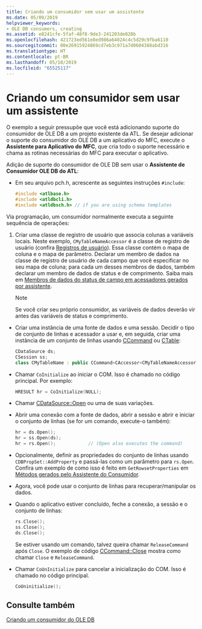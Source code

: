```yaml
---
title: Criando um consumidor sem usar um assistente
ms.date: 05/09/2019
helpviewer_keywords:
- OLE DB consumers, creating
ms.assetid: e8241cfe-5faf-48f8-9de3-241203de020b
ms.openlocfilehash: 421723ed561e8ed986a64024c4c5d29c9fba6110
ms.sourcegitcommit: 00e26915924869cd7eb3c971a7d0604388abd316
ms.translationtype: HT
ms.contentlocale: pt-BR
ms.lasthandoff: 05/10/2019
ms.locfileid: "65525117"
---
```

# <a name="creating-a-consumer-without-using-a-wizard"></a>Criando um consumidor sem usar um assistente

O exemplo a seguir pressupõe que você está adicionando suporte do consumidor de OLE DB a um projeto existente da ATL. Se desejar adicionar o suporte do consumidor do OLE DB a um aplicativo do MFC, execute o **Assistente para Aplicativo do MFC**, que cria todo o suporte necessário e chama as rotinas necessárias do MFC para executar o aplicativo.

Adição de suporte do consumidor de OLE DB sem usar o **Assistente de Consumidor OLE DB do ATL**:

- Em seu arquivo pch.h, acrescente as seguintes instruções `#include`:

    ```cpp
    #include <atlbase.h>
    #include <atldbcli.h>
    #include <atldbsch.h> // if you are using schema templates
    ```

Via programação, um consumidor normalmente executa a seguinte sequência de operações:

1. Criar uma classe de registro de usuário que associa colunas a variáveis locais. Neste exemplo, `CMyTableNameAccessor` é a classe de registro de usuário (confira [Registros de usuário](../../data/oledb/user-records.md)). Essa classe contém o mapa de coluna e o mapa de parâmetro. Declarar um membro de dados na classe de registro de usuário de cada campo que você especificar no seu mapa de coluna; para cada um desses membros de dados, também declarar um membro de dados de status e de comprimento. Saiba mais em [Membros de dados do status de campo em acessadores gerados por assistente](../../data/oledb/field-status-data-members-in-wizard-generated-accessors.md).

    > [!NOTE]
    > Se você criar seu próprio consumidor, as variáveis de dados deverão vir antes das variáveis de status e comprimento.

- Criar uma instância de uma fonte de dados e uma sessão. Decidir o tipo de conjunto de linhas e acessador a usar e, em seguida, criar uma instância de um conjunto de linhas usando [CCommand](../../data/oledb/ccommand-class.md) ou [CTable](../../data/oledb/ctable-class.md):

    ```cpp
    CDataSource ds;
    CSession ss;
    class CMyTableName : public CCommand<CAccessor<CMyTableNameAccessor>>
    ```

- Chamar `CoInitialize` ao iniciar o COM. Isso é chamado no código principal. Por exemplo:

    ```cpp
    HRESULT hr = CoInitialize(NULL);
    ```

- Chamar [CDataSource::Open](../../data/oledb/cdatasource-open.md) ou uma de suas variações.

- Abrir uma conexão com a fonte de dados, abrir a sessão e abrir e iniciar o conjunto de linhas (se for um comando, execute-o também):

    ```cpp
    hr = ds.Open();
    hr = ss.Open(ds);
    hr = rs.Open();            // (Open also executes the command)
    ```

- Opcionalmente, definir as propriedades do conjunto de linhas usando `CDBPropSet::AddProperty` e passá-las como um parâmetro para `rs.Open`. Confira um exemplo de como isso é feito em `GetRowsetProperties` em [Métodos gerados pelo Assistente do Consumidor](../../data/oledb/consumer-wizard-generated-methods.md).

- Agora, você pode usar o conjunto de linhas para recuperar/manipular os dados.

- Quando o aplicativo estiver concluído, feche a conexão, a sessão e o conjunto de linhas:

    ```cpp
    rs.Close();
    ss.Close();
    ds.Close();
    ```

   Se estiver usando um comando, talvez queira chamar `ReleaseCommand` após `Close`. O exemplo de código [CCommand::Close](../../data/oledb/ccommand-close.md) mostra como chamar `Close` e `ReleaseCommand`.

- Chamar `CoUnInitialize` para cancelar a inicialização do COM. Isso é chamado no código principal.

    ```cpp
    CoUninitialize();
    ```

## <a name="see-also"></a>Consulte também

[Criando um consumidor do OLE DB](../../data/oledb/creating-an-ole-db-consumer.md)